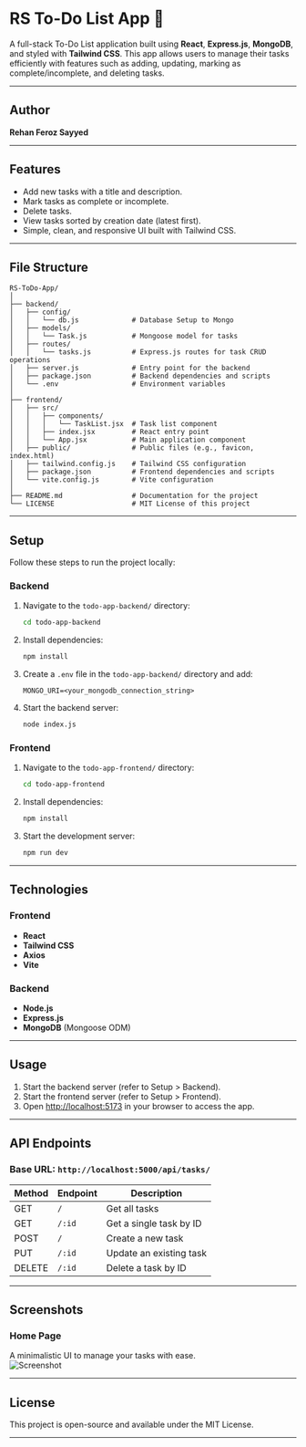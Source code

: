 # RS To-Do List App 📝

A full-stack To-Do List application built using **React**, **Express.js**, **MongoDB**, and styled with **Tailwind CSS**. This app allows users to manage their tasks efficiently with features such as adding, updating, marking as complete/incomplete, and deleting tasks.

---

## Author  
**Rehan Feroz Sayyed**

---

## Features  
- Add new tasks with a title and description.  
- Mark tasks as complete or incomplete.  
- Delete tasks.  
- View tasks sorted by creation date (latest first).  
- Simple, clean, and responsive UI built with Tailwind CSS.

---

## File Structure  

```
RS-ToDo-App/
│
├── backend/
│   ├── config/
│   │   └── db.js             # Database Setup to Mongo
│   ├── models/
│   │   └── Task.js           # Mongoose model for tasks
│   ├── routes/
│   │   └── tasks.js          # Express.js routes for task CRUD operations
│   ├── server.js             # Entry point for the backend
│   ├── package.json          # Backend dependencies and scripts
│   └── .env                  # Environment variables
│
├── frontend/
│   ├── src/
│   │   ├── components/
│   │   │   └── TaskList.jsx  # Task list component
│   │   ├── index.jsx         # React entry point
│   │   └── App.jsx           # Main application component
│   ├── public/               # Public files (e.g., favicon, index.html)
│   ├── tailwind.config.js    # Tailwind CSS configuration
│   ├── package.json          # Frontend dependencies and scripts
│   └── vite.config.js        # Vite configuration
│
├── README.md                 # Documentation for the project
└── LICENSE                   # MIT License of this project

```
---

## Setup  

Follow these steps to run the project locally:

### Backend  

1. Navigate to the `todo-app-backend/` directory:  
   ```bash
   cd todo-app-backend
   ```
2. Install dependencies:  
   ```bash
   npm install
   ```
3. Create a `.env` file in the `todo-app-backend/` directory and add:  
   ```
   MONGO_URI=<your_mongodb_connection_string>
   ```
4. Start the backend server:  
   ```bash
   node index.js
   ```

### Frontend  

1. Navigate to the `todo-app-frontend/` directory:  
   ```bash
   cd todo-app-frontend
   ```
2. Install dependencies:  
   ```bash
   npm install
   ```
3. Start the development server:  
   ```bash
   npm run dev
   ```

---

## Technologies  

### Frontend  
- **React**  
- **Tailwind CSS**  
- **Axios**  
- **Vite**  

### Backend  
- **Node.js**  
- **Express.js**  
- **MongoDB** (Mongoose ODM)  

---

## Usage  

1. Start the backend server (refer to Setup > Backend).  
2. Start the frontend server (refer to Setup > Frontend).  
3. Open [http://localhost:5173](http://localhost:5173) in your browser to access the app.  

---

## API Endpoints  

### Base URL: `http://localhost:5000/api/tasks/`  

| Method | Endpoint          | Description                    |  
|--------|-------------------|--------------------------------|  
| GET    | `/`               | Get all tasks                 |  
| GET    | `/:id`            | Get a single task by ID       |  
| POST   | `/`               | Create a new task             |  
| PUT    | `/:id`            | Update an existing task       |  
| DELETE | `/:id`            | Delete a task by ID           |  

---

## Screenshots  

### Home Page  
A minimalistic UI to manage your tasks with ease.  
![Screenshot](https://i.ibb.co/Zm3JTyJ/Screenshot-2024-11-26-215451.png)

---

## License  

This project is open-source and available under the MIT License.  

---
